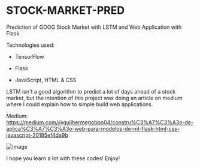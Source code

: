 # STOCK-MARKET-PRED
Prediction of GOOG Stock Market with LSTM and Web Application with Flask.

Technologies used:

- TensorFlow

- Flask

- JavaScript, HTML & CSS


LSTM isn't a good algorithm to predict a lot of days ahead of a stock market, but the intention of this project was doing an article on medium where I could explain how to simple build web applications.


Medium: https://medium.com/@guilhermegobbo04/constru%C3%A7%C3%A3o-de-aplica%C3%A7%C3%A3o-web-para-modelos-de-ml-flask-html-css-javascript-20185ef4da9b

![image](https://github.com/guilhermegobbo/GOOG-STOCK-PRED/assets/136920721/bcc7c808-5c41-4c9e-a154-6d98d2e965cb)

I hope you learn a lot with these codes! Enjoy!

